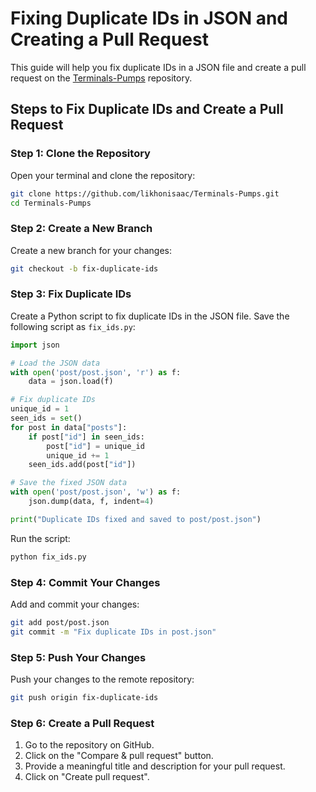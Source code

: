 # Fixing Duplicate IDs in JSON and Creating a Pull Request

This guide will help you fix duplicate IDs in a JSON file and create a pull request on the [Terminals-Pumps](https://github.com/likhonisaac/Terminals-Pumps) repository.

## Steps to Fix Duplicate IDs and Create a Pull Request

### Step 1: Clone the Repository

Open your terminal and clone the repository:

```sh
git clone https://github.com/likhonisaac/Terminals-Pumps.git
cd Terminals-Pumps
```

### Step 2: Create a New Branch

Create a new branch for your changes:

```sh
git checkout -b fix-duplicate-ids
```

### Step 3: Fix Duplicate IDs

Create a Python script to fix duplicate IDs in the JSON file. Save the following script as `fix_ids.py`:

```python
import json

# Load the JSON data
with open('post/post.json', 'r') as f:
    data = json.load(f)

# Fix duplicate IDs
unique_id = 1
seen_ids = set()
for post in data["posts"]:
    if post["id"] in seen_ids:
        post["id"] = unique_id
        unique_id += 1
    seen_ids.add(post["id"])

# Save the fixed JSON data
with open('post/post.json', 'w') as f:
    json.dump(data, f, indent=4)

print("Duplicate IDs fixed and saved to post/post.json")
```

Run the script:

```sh
python fix_ids.py
```

### Step 4: Commit Your Changes

Add and commit your changes:

```sh
git add post/post.json
git commit -m "Fix duplicate IDs in post.json"
```

### Step 5: Push Your Changes

Push your changes to the remote repository:

```sh
git push origin fix-duplicate-ids
```

### Step 6: Create a Pull Request

1. Go to the repository on GitHub.
2. Click on the "Compare & pull request" button.
3. Provide a meaningful title and description for your pull request.
4. Click on "Create pull request".

